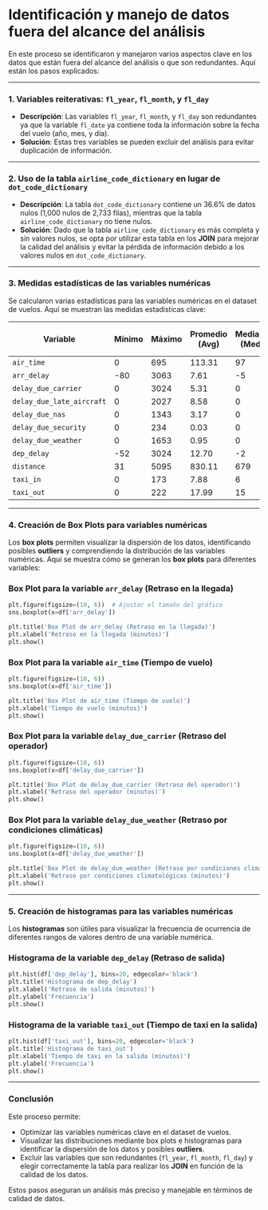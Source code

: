 # **Identificación y manejo de datos fuera del alcance del análisis**

En este proceso se identificaron y manejaron varios aspectos clave en los datos que están fuera del alcance del análisis o que son redundantes. Aquí están los pasos explicados:

---

### 1. Variables reiterativas: `fl_year`, `fl_month`, y `fl_day`

- **Descripción**: Las variables `fl_year`, `fl_month`, y `fl_day` son redundantes ya que la variable `fl_date` ya contiene toda la información sobre la fecha del vuelo (año, mes, y día).
- **Solución**: Estas tres variables se pueden excluir del análisis para evitar duplicación de información.

---

### 2. Uso de la tabla `airline_code_dictionary` en lugar de `dot_code_dictionary`

- **Descripción**: La tabla `dot_code_dictionary` contiene un 36.6% de datos nulos (1,000 nulos de 2,733 filas), mientras que la tabla `airline_code_dictionary` no tiene nulos.
- **Solución**: Dado que la tabla `airline_code_dictionary` es más completa y sin valores nulos, se opta por utilizar esta tabla en los **JOIN** para mejorar la calidad del análisis y evitar la pérdida de información debido a los valores nulos en `dot_code_dictionary`.

---

### 3. Medidas estadísticas de las variables numéricas

Se calcularon varias estadísticas para las variables numéricas en el dataset de vuelos. Aquí se muestran las medidas estadísticas clave:

| **Variable** | **Mínimo** | **Máximo** | **Promedio (Avg)** | **Mediana (Med)** | **Desviación Estándar (Std)** |
| --- | --- | --- | --- | --- | --- |
| `air_time` | 0 | 695 | 113.31 | 97 | 73.00 |
| `arr_delay` | -80 | 3063 | 7.61 | -5 | 56.78 |
| `delay_due_carrier` | 0 | 3024 | 5.31 | 0 | 35.77 |
| `delay_due_late_aircraft` | 0 | 2027 | 8.58 | 0 | 28.79 |
| `delay_due_nas` | 0 | 1343 | 3.17 | 0 | 16.30 |
| `delay_due_security` | 0 | 234 | 0.03 | 0 | 1.35 |
| `delay_due_weather` | 0 | 1653 | 0.95 | 0 | 17.81 |
| `dep_delay` | -52 | 3024 | 12.70 | -2 | 54.95 |
| `distance` | 31 | 5095 | 830.11 | 679 | 600.13 |
| `taxi_in` | 0 | 173 | 7.88 | 6 | 6.45 |
| `taxi_out` | 0 | 222 | 17.99 | 15 | 10.82 |

---

### 4. Creación de Box Plots para variables numéricas

Los **box plots** permiten visualizar la dispersión de los datos, identificando posibles **outliers** y comprendiendo la distribución de las variables numéricas. Aquí se muestra cómo se generan los **box plots** para diferentes variables:

### **Box Plot para la variable `arr_delay` (Retraso en la llegada)**

```python
plt.figure(figsize=(10, 6))  # Ajustar el tamaño del gráfico
sns.boxplot(x=df['arr_delay'])

plt.title('Box Plot de arr_delay (Retraso en la llegada)')
plt.xlabel('Retraso en la llegada (minutos)')
plt.show()

```

### **Box Plot para la variable `air_time` (Tiempo de vuelo)**

```python
plt.figure(figsize=(10, 6))
sns.boxplot(x=df['air_time'])

plt.title('Box Plot de air_time (Tiempo de vuelo)')
plt.xlabel('Tiempo de vuelo (minutos)')
plt.show()

```

### **Box Plot para la variable `delay_due_carrier` (Retraso del operador)**

```python
plt.figure(figsize=(10, 6))
sns.boxplot(x=df['delay_due_carrier'])

plt.title('Box Plot de delay_due_carrier (Retraso del operador)')
plt.xlabel('Retraso del operador (minutos)')
plt.show()

```

### **Box Plot para la variable `delay_due_weather` (Retraso por condiciones climáticas)**

```python
plt.figure(figsize=(10, 6))
sns.boxplot(x=df['delay_due_weather'])

plt.title('Box Plot de delay_due_weather (Retraso por condiciones climatológicas)')
plt.xlabel('Retraso por condiciones climatológicas (minutos)')
plt.show()

```

---

### 5. Creación de histogramas para las variables numéricas

Los **histogramas** son útiles para visualizar la frecuencia de ocurrencia de diferentes rangos de valores dentro de una variable numérica.

### **Histograma de la variable `dep_delay` (Retraso de salida)**

```python
plt.hist(df['dep_delay'], bins=20, edgecolor='black')
plt.title('Histograma de dep_delay')
plt.xlabel('Retraso de salida (minutos)')
plt.ylabel('Frecuencia')
plt.show()

```

### **Histograma de la variable `taxi_out` (Tiempo de taxi en la salida)**

```python
plt.hist(df['taxi_out'], bins=20, edgecolor='black')
plt.title('Histograma de taxi_out')
plt.xlabel('Tiempo de taxi en la salida (minutos)')
plt.ylabel('Frecuencia')
plt.show()

```

---

### **Conclusión**

Este proceso permite:

- Optimizar las variables numéricas clave en el dataset de vuelos.
- Visualizar las distribuciones mediante box plots e histogramas para identificar la dispersión de los datos y posibles **outliers**.
- Excluir las variables que son redundantes (`fl_year`, `fl_month`, `fl_day`) y elegir correctamente la tabla para realizar los **JOIN** en función de la calidad de los datos.

Estos pasos aseguran un análisis más preciso y manejable en términos de calidad de datos.
